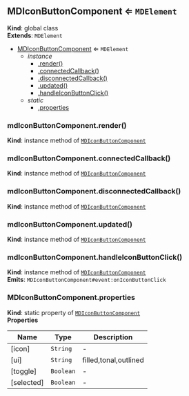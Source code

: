 <a name="MDIconButtonComponent"></a>

## MDIconButtonComponent ⇐ <code>MDElement</code>

**Kind**: global class  
**Extends**: <code>MDElement</code>

-   [MDIconButtonComponent](#MDIconButtonComponent) ⇐ <code>MDElement</code>
    -   _instance_
        -   [.render()](#MDIconButtonComponent+render)
        -   [.connectedCallback()](#MDIconButtonComponent+connectedCallback)
        -   [.disconnectedCallback()](#MDIconButtonComponent+disconnectedCallback)
        -   [.updated()](#MDIconButtonComponent+updated)
        -   [.handleIconButtonClick()](#MDIconButtonComponent+handleIconButtonClick)
    -   _static_
        -   [.properties](#MDIconButtonComponent.properties)

<a name="MDIconButtonComponent+render"></a>

### mdIconButtonComponent.render()

**Kind**: instance method of [<code>MDIconButtonComponent</code>](#MDIconButtonComponent)  
<a name="MDIconButtonComponent+connectedCallback"></a>

### mdIconButtonComponent.connectedCallback()

**Kind**: instance method of [<code>MDIconButtonComponent</code>](#MDIconButtonComponent)  
<a name="MDIconButtonComponent+disconnectedCallback"></a>

### mdIconButtonComponent.disconnectedCallback()

**Kind**: instance method of [<code>MDIconButtonComponent</code>](#MDIconButtonComponent)  
<a name="MDIconButtonComponent+updated"></a>

### mdIconButtonComponent.updated()

**Kind**: instance method of [<code>MDIconButtonComponent</code>](#MDIconButtonComponent)  
<a name="MDIconButtonComponent+handleIconButtonClick"></a>

### mdIconButtonComponent.handleIconButtonClick()

**Kind**: instance method of [<code>MDIconButtonComponent</code>](#MDIconButtonComponent)  
**Emits**: <code>MDIconButtonComponent#event:onIconButtonClick</code>  
<a name="MDIconButtonComponent.properties"></a>

### MDIconButtonComponent.properties

**Kind**: static property of [<code>MDIconButtonComponent</code>](#MDIconButtonComponent)  
**Properties**

| Name       | Type                 | Description           |
| ---------- | -------------------- | --------------------- |
| [icon]     | <code>String</code>  | -                     |
| [ui]       | <code>String</code>  | filled,tonal,outlined |
| [toggle]   | <code>Boolean</code> | -                     |
| [selected] | <code>Boolean</code> | -                     |
